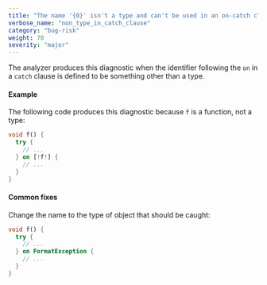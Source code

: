 ```yaml
---
title: "The name '{0}' isn't a type and can't be used in an on-catch clause"
verbose_name: "non_type_in_catch_clause"
category: "bug-risk"
weight: 70
severity: "major"
---
```

The analyzer produces this diagnostic when the identifier following the
`on` in a `catch` clause is defined to be something other than a type.

#### Example

The following code produces this diagnostic because `f` is a function, not
a type:

```dart
void f() {
  try {
    // ...
  } on [!f!] {
    // ...
  }
}
```

#### Common fixes

Change the name to the type of object that should be caught:

```dart
void f() {
  try {
    // ...
  } on FormatException {
    // ...
  }
}
```
